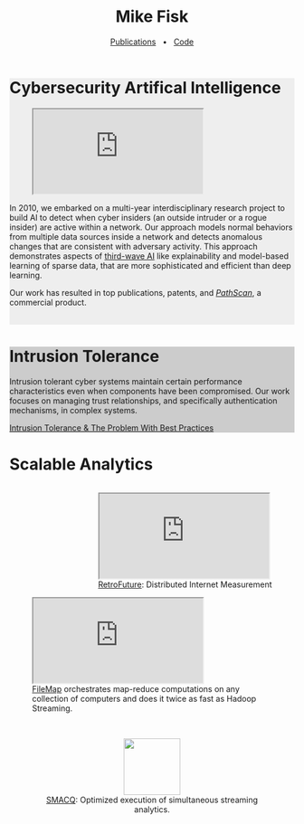 <div id="header_wrap" class="outer">
<header class="inner">
<h1 id="project_title">Mike Fisk</h1>

<div id="linkbar"><a href="https://scholar.google.com/citations?user=4ynNtvkAAAAJ">Publications</a>
  &nbsp;&nbsp;&bull;&nbsp;&nbsp; <a href="https://github.com/mfisk">Code</a></div>
</header>
</div>


<div class="inner" style="background: #eee">


<h1>Cybersecurity Artifical Intelligence</h1>

<figure>
    <iframe src="http://www.youtube.com/embed/8s4TtNNvZL4?rel=0&controls=0&modestbranding=1&showinfo=0&origin=http://otowi.net" allowfullscreen></iframe>
</figure>


<p>In 2010, we embarked on a multi-year interdisciplinary research project to build AI to detect when cyber insiders (an outside intruder or a rogue insider) are active within a network.
Our approach models normal behaviors from multiple data sources inside a network and detects anomalous changes that are consistent with adversary activity.   This approach demonstrates  aspects of <a href="https://www.youtube.com/watch?v=-O01G3tSYpU">third-wave AI</a> like explainability and model-based learning of sparse data,  that are more sophisticated and efficient than deep learning.
</p>

<p>Our work has resulted in top publications, patents, and <a href="http://www.ey.com/gl/en/services/advisory/ey-los-alamos-national-laboratory---pathscan"><i>PathScan</i></a>, a commercial product.
</p>

<br style="clear:right" />

</div>
   
<div class="inner" style="background: #ccc" >

<h1>Intrusion Tolerance</h1>

<p>Intrusion tolerant cyber systems maintain certain performance characteristics even when components have been compromised.  Our work focuses on managing trust relationships, and specifically authentication mechanisms, in complex systems. 
</p>

<p>
<a href="https://drive.google.com/file/d/1b1WOWxBtCcmk_N_KQ0FwoaYG-I-fvu0W">Intrusion Tolerance &amp; The Problem With Best Practices</a>
</p>
</div>

<div class="inner">

<h1>Scalable Analytics</h1>

<figure style="float:right">
   <iframe src="http://www.youtube.com/embed/Umv4-PkpT1I?rel=0&controls=0&modestbranding=1&showinfo=0&origin=http://otowi.net" allowfullscreen></iframe>
    <figcaption><a href="https://ant.isi.edu/retrofuture/index.html">RetroFuture</a>: Distributed Internet Measurement</figcaption>
</figure>

<figure style="float:none">
    <iframe src="http://www.youtube.com/embed/bewEtDupC10?rel=0&controls=0&modestbranding=1&showinfo=0&origin=http://otowi.net" allowfullscreen></iframe>
    <figcaption><a href="/filemap">FileMap</a> orchestrates map-reduce computations on any collection of computers and does it twice as fast as Hadoop Streaming.  </figcaption>
</figure>


<br style="clear:right"/>
<figure style="float: none; text-align: center">
	<img style="width: 100px" src="http://smacq.sourceforge.net/icon.png"/>
	<figcaption><a href="http://smacq.sf.net">SMACQ</a>: Optimized execution of simultaneous streaming analytics.</figcaption>
</figure>

<br style="clear:right"/>

</div>

